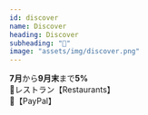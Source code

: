 ```yaml
---
id: discover
name: Discover
heading: Discover
subheading: "📅"
image: "assets/img/discover.png"
---
```

<strong>7月</strong>から<strong>9月末</strong>まで<strong>5%</strong> <br />
🍔レストラン【Restaurants】 <br />
💸【PayPal】

<!-- ⛽ガソリンスタンド 【Gas Stations】　<br /> -->
<!-- 🏬卸売クラブ【Warehouse Clubs】 <br /> -->
<!-- 🛒食料品店 【Grocery Stores】　<br /> -->
<!-- 💊薬局　【CVS & Walgreens Only】<br /> -->
<!-- 📙アマゾン 【Amazon.com】<br /> -->
<!-- 🎯ターゲット 【Target.com Online Only】　<br /> -->
<!-- 🏬ワル・マート 【Walmart.com Online Only】　<br /> -->
<!-- 🚕ウーバーとリーフレット【Uber & Lyft】 <br /> -->
<!-- 🍔レストラン <br /> -->

